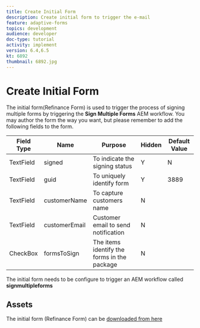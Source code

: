 ```yaml
---
title: Create Initial Form
description: Create initial form to trigger the e-mail 
feature: adaptive-forms
topics: development
audience: developer
doc-type: tutorial
activity: implement
version: 6.4,6.5
kt: 6892
thumbnail: 6892.jpg
---
```


# Create Initial Form

The initial form(Refinance Form) is used to trigger the process of signing multiple forms by triggering the **Sign Multiple Forms** AEM workflow. You may author the form the way you want, but please remember to add the following fields to the form.




Field Type|Name | Purpose| Hidden| Default Value
------------------------|---------------------------------------|--------------------|--------|-----------------
TextField| signed| To indicate the signing status |Y|N
TextField| guid| To uniquely identify form|Y| 3889
TextField| customerName| To capture customers name|N|
TextField| customerEmail| Customer email to send notification|N| 
CheckBox| formsToSign| The items identify the forms in the package|N| 




The initial form needs to be configure to trigger an AEM workflow called **signmultipleforms**

## Assets

The initial form (Refinance Form) can be [downloaded from here](assets/refinance-form.zip)







